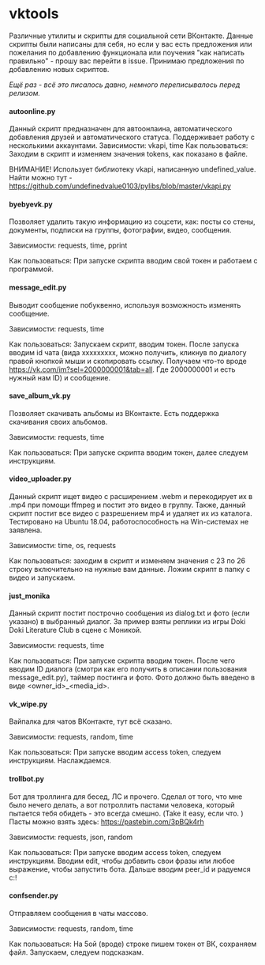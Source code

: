 # vktools
Различные утилиты и скрипты для социальной сети ВКонтакте. 
Данные скрипты были написаны для себя, но если у вас есть предложения или пожелания по добавлению функционала или поучения "как написать правильно" - прошу вас перейти в issue.
Принимаю предложения по добавлению новых скриптов.

*Ещё раз - всё это писалось давно, немного переписывалось перед релизом.*

#### autoonline.py
Данный скрипт предназначен для автоонлаина, автоматического добавления друзей и автоматического статуса. Поддерживает работу с несколькими аккаунтами.
Зависимости: vkapi, time
Как пользоваться: Заходим в скрипт и изменяем значения tokens, как показано в файле.

ВНИМАНИЕ! Использует библиотеку vkapi, написанную undefined_value. Найти можно тут - https://github.com/undefinedvalue0103/pylibs/blob/master/vkapi.py

#### byebyevk.py
Позволяет удалить такую информацию из соцсети, как: посты со стены, документы, подписки на группы, фотографии, видео, сообщения.

Зависимости: requests, time, pprint

Как пользоваться: При запуске скрипта вводим свой токен и работаем с программой.

#### message_edit.py
Выводит сообщение побуквенно, используя возможность изменять сообщение.

Зависимости: requests, time

Как пользоваться: Запускаем скрипт, вводим токен. После запуска вводим id чата (вида xxxxxxxxx, можно получить, кликнув по диалогу правой кнопкой мыши и скопировать ссылку. Получаем что-то вроде https://vk.com/im?sel=2000000001&tab=all. Где 2000000001 и есть нужный нам ID) и сообщение. 

#### save_album_vk.py
Позволяет скачивать альбомы из ВКонтакте. Есть поддержка скачивания своих альбомов.

Зависимости: requests, time

Как пользоваться: При запуске скрипта вводим токен, далее следуем инструкциям.

#### video_uploader.py
Данный скрипт ищет видео с расширением .webm и перекодирует их в .mp4 при помощи ffmpeg и постит это видео в группу. 
Также, данный скрипт постит все видео с разрешением mp4 и удаляет их из каталога.
Тестировано на Ubuntu 18.04, работоспособность на Win-системах не заявлена.

Зависимости: time, os, requests

Как пользоваться: заходим в скрипт и изменяем значения с 23 по 26 строку включительно на нужные вам данные. Ложим скрипт в папку с видео и запускаем. 

#### just_monika
Данный скрипт постит построчно сообщения из dialog.txt и фото (если указано) в выбранный диалог. За пример взяты реплики из игры Doki Doki Literature Club в сцене с Моникой.

Зависимости: requests, time

Как пользоваться: При запуске скрипта вводим токен. После чего вводим ID диалога (смотри как его получить в описании пользования message_edit.py), таймер постинга и фото. Фото должно быть введено в виде <owner_id>_<media_id>.

#### vk_wipe.py
Вайпалка для чатов ВКонтакте, тут всё сказано.

Зависимости: requests, random, time

Как пользоваться: При запуске вводим access token, следуем инструкциям. Наслаждаемся. 

#### trollbot.py
Бот для троллинга для бесед, ЛС и прочего. Сделал от того, что мне было нечего делать, а вот потроллить пастами человека, который пытается тебя обидеть - это всегда смешно.
(Take it easy, если что. )
Пасты можно взять здесь: https://pastebin.com/3pBQk4rh

Зависимости: requests, json, random

Как пользоваться: При запуске вводим access token, следуем инструкциям. Вводим edit, чтобы добавить свои фразы или любое выражение, чтобы запустить бота. Дальше вводим peer_id и радуемся c:!


#### confsender.py
Отправляем сообщения в чаты массово.

Зависимости: requests, random, time

Как пользоваться: На 5ой (вроде) строке пишем токен от ВК, сохраняем файл. Запускаем, следуем подсказкам.
